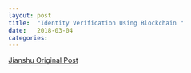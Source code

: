 ```yaml
---
layout: post
title:  "Identity Verification Using Blockchain "
date:   2018-03-04
categories:
---
```


[Jianshu Original Post](https://www.jianshu.com/p/144f3987f800)

